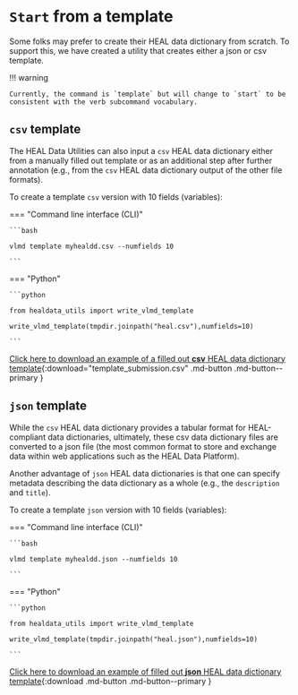 
# `Start` from a template

Some folks may prefer to create their HEAL data dictionary from scratch. To support this, we have created a utility that creates either a json or csv template. 


!!! warning

    Currently, the command is `template` but will change to `start` to be consistent with the verb subcommand vocabulary.
    
## `csv` template

The HEAL Data Utilities can also input a `csv` HEAL data dictionary either from a manually filled out template or 
as an additional step after further annotation (e.g., from the `csv` HEAL data dictionary output of the other file formats).


To create a template `csv` version with 10 fields (variables):

=== "Command line interface (CLI)"

    ```bash

    vlmd template myhealdd.csv --numfields 10

    ```

=== "Python"

    ```python

    from healdata_utils import write_vlmd_template

    write_vlmd_template(tmpdir.joinpath("heal.csv"),numfields=10)
        
    ```

[Click here to download an example of a filled out __csv__ HEAL data dictionary template](../../assets/examples/valid/template_submission.csv){:download="template_submission.csv" .md-button .md-button--primary }

## `json` template

While the `csv` HEAL data dictionary provides a tabular format for HEAL-compliant data dictionaries, ultimately, 
these csv data dictionary files are converted to a json file (the most common format to store and exchange data within web applications such as the HEAL Data Platform). 

Another advantage of `json` HEAL data dictionaries is that one can specify metadata describing the data dictionary as a whole (e.g., the `description` and `title`). 

To create a template `json` version with 10 fields (variables):

=== "Command line interface (CLI)"

    ```bash

    vlmd template myhealdd.json --numfields 10

    ```

=== "Python"

    ```python

    from healdata_utils import write_vlmd_template

    write_vlmd_template(tmpdir.joinpath("heal.json"),numfields=10)
        
    ```

[Click here to download an example of filled out __json__ HEAL data dictionary template](https://github.com/norc-heal/heal-metadata-schemas/blob/mbkranz/variable-lvl-dev/variable-level-metadata-schema/examples/valid/template_submission.json){:download .md-button .md-button--primary }